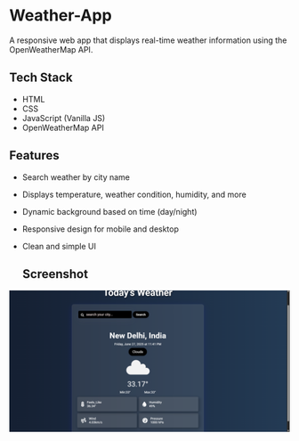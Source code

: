 # Weather-App
A responsive web app that displays real-time weather information using the OpenWeatherMap API.

##  Tech Stack
- HTML
- CSS
- JavaScript (Vanilla JS)
- OpenWeatherMap API

##  Features
- Search weather by city name
- Displays temperature, weather condition, humidity, and more
- Dynamic background based on time (day/night)
- Responsive design for mobile and desktop
- Clean and simple UI

  ## Screenshot
![image alt](https://github.com/sachindataninja123/Weather-App/blob/71557fc7db191dc24c5021ee8cbf487e024c548d/Screenshot%202025-06-27%20234707.png)
